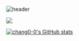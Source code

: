 ![header](https://capsule-render.vercel.app/api?type=slice&color=auto&height=300&selection=header&text=YOUNG&fontsize=100)

<div style="color:red"> </div>

<a href="https://velog.io/@lifeisbeautiful" target="_blank"><img src="https://img.shields.io/badge/Velog-20c997?style=flat-square&logo=Vimeo&logoColor=white"/></a>


[![chang0-0's GitHub stats](https://github-readme-stats.vercel.app/api?username=chang0-0&card_width=220)](https://github.com/chang0-0/github-readme-stats)

